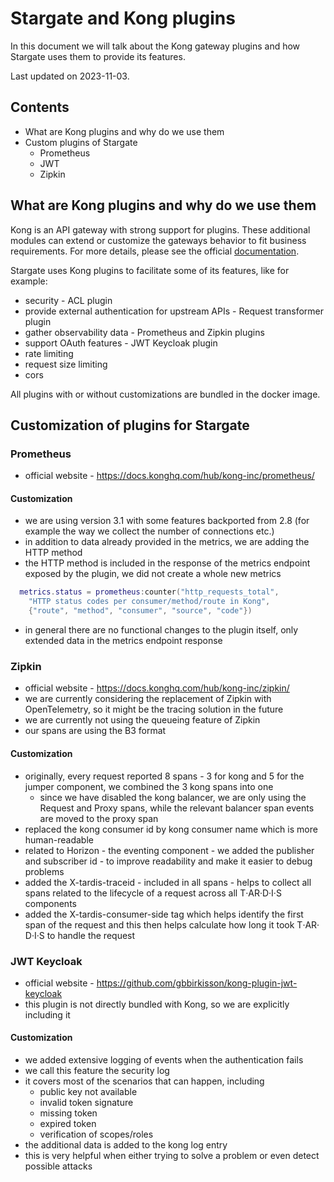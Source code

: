 # Stargate and Kong plugins
In this document we will talk about the Kong gateway plugins and how Stargate uses them to provide its features.

Last updated on 2023-11-03.

## Contents
- What are Kong plugins and why do we use them
- Custom plugins of Stargate
    - Prometheus
    - JWT
    - Zipkin

## What are Kong plugins and why do we use them
Kong is an API gateway with strong support for plugins.
These additional modules can extend or customize the gateways behavior to fit business requirements.
For more details, please see the official [documentation](https://docs.konghq.com/gateway/latest/kong-plugins/).

Stargate uses Kong plugins to facilitate some of its features, like for example:
- security - ACL plugin
- provide external authentication for upstream APIs - Request transformer plugin
- gather observability data - Prometheus and Zipkin plugins
- support OAuth features - JWT Keycloak plugin
- rate limiting
- request size limiting
- cors

All plugins with or without customizations are bundled in the docker image.

## Customization of plugins for Stargate
### Prometheus
- official website - https://docs.konghq.com/hub/kong-inc/prometheus/
#### Customization
- we are using version 3.1 with some features backported from 2.8 (for example the way we collect the number of connections etc.)
- in addition to data already provided in the metrics, we are adding the HTTP method
- the HTTP method is included in the response of the metrics endpoint exposed by the plugin, we did not create a whole new metrics
```lua
  metrics.status = prometheus:counter("http_requests_total",
    "HTTP status codes per consumer/method/route in Kong",
    {"route", "method", "consumer", "source", "code"})
```
- in general there are no functional changes to the plugin itself, only extended data in the metrics endpoint response

### Zipkin
- official website - https://docs.konghq.com/hub/kong-inc/zipkin/
- we are currently considering the replacement of Zipkin with OpenTelemetry, so it might be the tracing solution in the future
- we are currently not using the queueing feature of Zipkin
- our spans are using the B3 format
#### Customization
- originally, every request reported 8 spans - 3 for kong and 5 for the jumper component, we combined the 3 kong spans into one
    - since we have disabled the kong balancer, we are only using the Request and Proxy spans, while the relevant balancer span events are moved to the proxy span
- replaced the kong consumer id by kong consumer name which is more human-readable
- related to Horizon - the eventing component - we added the publisher and subscriber id - to improve readability and make it easier to debug problems
- added the X-tardis-traceid - included in all spans - helps to collect all spans related to the lifecycle of a request across all T‧AR‧D‧I‧S components
- added the X-tardis-consumer-side tag which helps identify the first span of the request and this then helps calculate how long it took T‧AR‧D‧I‧S to handle the request

### JWT Keycloak
- official website - https://github.com/gbbirkisson/kong-plugin-jwt-keycloak
- this plugin is not directly bundled with Kong, so we are explicitly including it
#### Customization
- we added extensive logging of events when the authentication fails
- we call this feature the security log
- it covers most of the scenarios that can happen, including
    - public key not available
    - invalid token signature
    - missing token
    - expired token
    - verification of scopes/roles
- the additional data is added to the kong log entry
- this is very helpful when either trying to solve a problem or even detect possible attacks
